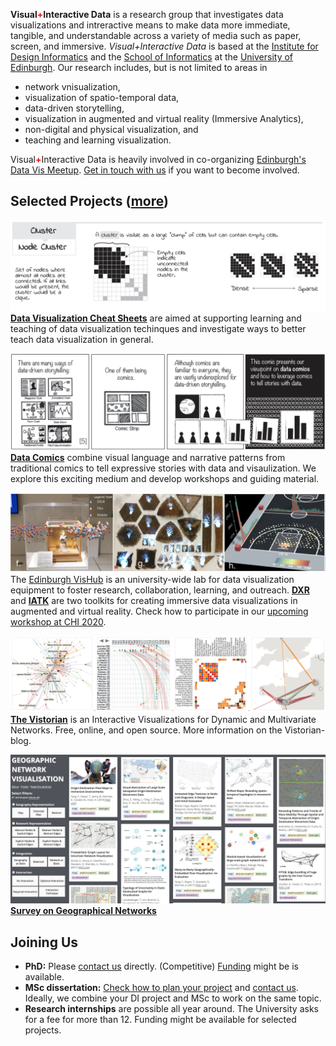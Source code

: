 __Visual<b style="color:red;">+</b>Interactive Data__ is a research group that investigates data visualizations and intreractive means to make data more immediate, tangible, and understandable across a variety of media such as paper, screen, and immersive. _Visual+Interactive Data_ is based at the [Institute for Design Informatics](https://www.designinformatics.org/) and the [School of Informatics](https://www.ed.ac.uk/informatics) at the [University of Edinburgh](https://www.ed.ac.uk). Our research includes, but is not limited to areas in 
* network vnisualization, 
* visualization of spatio-temporal data, 
* data-driven storytelling, 
* visualization in augmented and virtual reality (Immersive Analytics), 
* non-digital and physical visualization, and 
* teaching and learning visualization. 

Visual<b style="color:red;">+</b>Interactive Data is heavily involved in co-organizing [Edinburgh's Data Vis Meetup](https://www.meetup.com/meetup-group-vBHbCmgh). [Get in touch with us](mailto:bbach@ed.ac.uk) if you want to become involved.

## Selected Projects ([more](publications.html))

![](figures/cheatsheets.png)
**[Data Visualization Cheat Sheets](https://sites.google.com/view/datavisualizationcheatsheet)** are aimed at supporting learning and teaching of data visualization techinques and investigate ways to better teach data visualization in general.

![](figures/datacomics.png)
**[Data Comics](Datacomics.net)** combine visual language and narrative patterns from traditional comics to tell expressive stories with data and visaulization. We explore this exciting medium and develop workshops and guiding material. 

![](figures/immersiveanalytics.png)
The [Edinburgh VisHub](http://edinburghvishub.github.io/) is an university-wide lab for data visualization equipment to foster research, collaboration, learning, and outreach. **[DXR](https://sites.google.com/view/dxr-vis)** and **[IATK](https://github.com/MaximeCordeil/IATK)** are two toolkits for creating immersive data visualizations in augmented and virtual reality. Check how to participate in our [upcoming workshop at CHI 2020](http://immersiveanalytics.io). 

![](figures/vistorian.png)
**[The Vistorian](Vistorian.net)** is an Interactive Visualizations for Dynamic and Multivariate Networks. Free, online, and open source. More information on the Vistorian-blog. 

![](figures/schoettler2019geographic.png)
**[Survey on Geographical Networks](http://geographic-networks.github.io/)**


## Joining Us

* **PhD:** Please [contact us](mailto:bbach@ed.ac.uk) directly. (Competitive) [Funding](phd-edinburgh.html) might be is available.
* **MSc dissertation:** [Check how to plan your project](project-planning.html) and [contact us](mailto:bbach@ed.ac.uk). Ideally, we combine your DI project and MSc to work on the same topic.
* **Research internships** are possible all year around. The University asks for a fee for more than 12. Funding might be available for selected projects.

